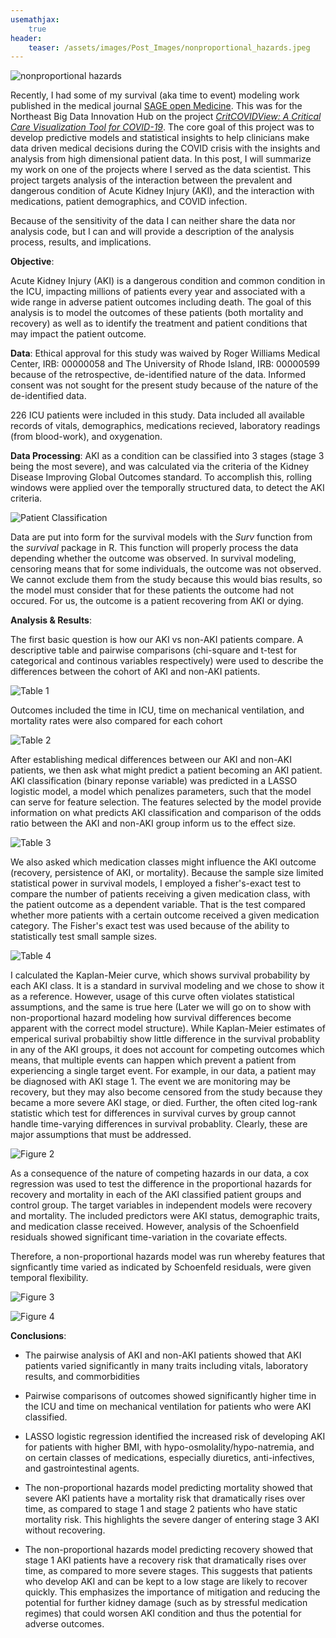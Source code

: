 ```yaml
---
usemathjax:
    true
header: 
    teaser: /assets/images/Post_Images/nonproportional_hazards.jpeg
---
```


![nonproportional hazards](/assets/images/Post_Images/nonproportional_hazards.jpeg)

Recently, I had some of my survival (aka time to event) modeling work published in the medical journal [SAGE open Medicine](https://journals.sagepub.com/doi/10.1177/20503121221099359). This was for the Northeast Big Data Innovation Hub on the project [_CritCOVIDView: A Critical Care Visualization Tool for COVID-19_](https://nebigdatahub.org/critcovidview/). The core goal of this project was to develop predictive models and statistical insights to help clinicians make data driven medical decisions during the COVID crisis with the insights and analysis from high dimensional patient data. In this post, I will summarize my work on one of the projects where I served as the data scientist. This project  targets analysis of the interaction between the prevalent and dangerous condition of Acute Kidney Injury (AKI), and the interaction with medications, patient demographics, and COVID infection. 

Because of the sensitivity of the data I can neither share the data nor analysis code, but I can and will provide a description of the analysis process, results, and implications.

<object data="/assets/supplementaryfiles/AKI_Survival_Recovery.pdf" width="1000" height="1000" type='application/pdf'></object>

__Objective__:

Acute Kidney Injury (AKI) is a dangerous condition and common condition in the ICU, impacting millions of patients every year and associated with a wide range in adverse patient outcomes including death. The goal of this analysis is to model the outcomes of these patients (both mortality and recovery) as well as to identify the treatment and patient conditions that may impact the patient outcome.


__Data__:
Ethical approval for this study was waived by Roger Williams Medical Center, IRB: 00000058 and The University of Rhode Island, IRB: 00000599 because of the retrospective, de-identified nature of the data. Informed consent was not sought for the present study because of the nature of the de-identified data.

226 ICU patients were included in this study. Data included all available records of vitals, demographics, medications recieved, laboratory readings (from blood-work), and oxygenation.

__Data Processing__:
AKI as a condition can be classified into 3 stages (stage 3 being the most severe), and was calculated via the criteria of the Kidney Disease Improving Global Outcomes standard. To accomplish this, rolling windows were applied over the temporally structured data, to detect the AKI criteria.

![Patient Classification](/assets/images/Post_Images/patients_included_KDIGO.PNG)

Data are put into form for the survival models with the _Surv_ function from the _survival_ package in R. This function will properly process the data depending whether the outcome was observed. In survival modeling, censoring means that for some individuals, the outcome was not observed. We cannot exclude them from the study because this would bias results, so the model must consider that for these patients the outcome had not occured. For us, the outcome is a patient recovering from AKI or dying. 

__Analysis & Results__:

The first basic question is how our AKI vs non-AKI patients compare. A descriptive table and pairwise comparisons (chi-square and t-test for categorical and continous variables respectively) were used to describe the differences between the cohort of AKI and non-AKI patients. 

![Table 1](/assets/images/Post_Images/Table1.jpg)

Outcomes included the time in ICU, time on mechanical ventilation, and mortality rates were also compared for each cohort 

![Table 2](/assets/images/Post_Images/Table2.jpg)

After establishing medical differences between our AKI and non-AKI patients, we then ask what might predict a patient becoming an AKI patient. AKI classification (binary reponse variable) was predicted in a LASSO logistic model, a model which penalizes parameters, such that the model can serve for feature selection. The features selected by the model provide information on what predicts AKI classification and comparison of the odds ratio between the AKI and non-AKI group inform us to the effect size. 

![Table 3](/assets/images/Post_Images/Table3.jpg)

We also asked which medication classes might influence the AKI outcome (recovery, persistence of AKI, or mortality). Because the sample size limited statistical power in survival models, I employed a fisher's-exact test to compare the number of patients receiving a given medication class, with the patient outcome as a dependent variable. That is the test compared whether more patients with a certain outcome received a given medication category. The Fisher's exact test was used because of the ability to statistically test small sample sizes. 

![Table 4](/assets/images/Post_Images/Table4.jpg)

I calculated the Kaplan-Meier curve, which shows survival probability by each AKI class. It is a standard in survival modeling and we chose to show it as a reference. However, usage of this curve often violates statistical assumptions, and the same is true here (Later we will go on to show with non-proportional hazard modeling how survival differences become apparent with the correct model structure). While Kaplan-Meier estimates of emperical surival probabiltiy show little difference in the survival probablity in any of the AKI groups, it does not account for competing outcomes which means, that multiple events can happen which prevent a patient from experiencing a single target event. For example, in our data, a patient may be diagnosed with AKI stage 1. The event we are monitoring may be recovery, but they may also become censored from the study because they became a more severe AKI stage, or died. Further, the often cited log-rank statistic which test for differences in survival curves by group cannot handle time-varying differences in survival probablity. Clearly, these are major assumptions that must be addressed.

![Figure 2](/assets/images/Post_Images/Figure2.jpg)

As a consequence of the nature of competing hazards in our data, a cox regression was used to test the difference in the proportional hazards for recovery and mortality in each of the AKI classified patient groups and control group. The target variables in independent models were recovery and mortality. The included predictors were AKI status, demographic traits, and medication classe received. However, analysis of the Schoenfield residuals showed significant time-variation in the covariate effects. 

Therefore, a non-proportional hazards model was run whereby features that signficantly time varied as indicated by Schoenfeld residuals, were given temporal flexibility. 

![Figure 3](/assets/images/Post_Images/Figure3.jpg)

![Figure 4](/assets/images/Post_Images/Figure4.jpg)


__Conclusions__:

- The pairwise analysis of AKI and non-AKI patients showed that AKI patients varied significantly in many traits including vitals, laboratory results, and commorbidities

- Pairwise comparisons of outcomes showed significantly higher time in the ICU and time on mechanical ventilation for patients who were AKI classified. 

- LASSO logistic regression identified the increased risk of developing AKI for patients with higher BMI, with hypo-osmolality/hypo-natremia, and on certain classes of medications, especially diuretics, anti-infectives, and gastrointestinal agents.

- The non-proportional hazards model predicting mortality showed that severe AKI patients have a mortality risk that dramatically rises over time, as compared to stage 1 and stage 2 patients who have static mortality risk. This highlights the severe danger of entering stage 3 AKI without recovering. 

- The non-proportional hazards model predicting recovery showed that stage 1 AKI patients have a recovery risk that dramatically rises over time, as compared to more severe stages. This suggests that patients who develop AKI and can be kept to a low stage are likely to recover quickly. This emphasizes the importance of mitigation and reducing the potential for further kidney damage (such as by stressful medication regimes) that could worsen AKI condition and thus the potential for adverse outcomes.